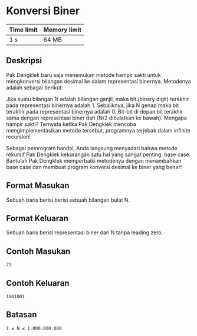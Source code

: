 # Konversi Biner

Time limit | Memory limit
---------- | ------------
1 s | 64 MB

## Deskripsi
Pak Dengklek baru saja menemukan metode hampir sakti untuk mengkonversi bilangan desimal ke dalam representasi binernya. Metodenya adalah sebagai berikut:

Jika suatu bilangan N adalah bilangan ganjil, maka bit (binary digit) terakhir pada representasi binernya adalah 1. Sebaliknya, jika N genap maka bit terakhir pada representasi binernya adalah 0.
Bit-bit di depan bit terakhir sama dengan representasi biner dari (N/2 dibulatkan ke bawah).
Mengapa hampir sakti? Ternyata ketika Pak Dengklek mencoba mengimplementasikan metode tersebut, programnya terjebak dalam infinite recursion!

Sebagai pemrogram handal, Anda langsung menyadari bahwa metode rekursif Pak Dengklek kekurangan satu hal yang sangat penting: base case. Bantulah Pak Dengklek memperbaiki metodenya dengan menambahkan base case dan membuat program konversi desimal ke biner yang benar!

## Format Masukan
Sebuah baris berisi berisi sebuah bilangan bulat N.

## Format Keluaran
Sebuah baris berisi representasi biner dari N tanpa leading zero.

## Contoh Masukan
    73
## Contoh Keluaran
    1001001
## Batasan
    1 ≤ N ≤ 1.000.000.000